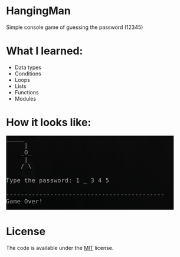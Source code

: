 # HangingMan

Simple console game of guessing the password (12345)

# What I learned:
* Data types
* Conditions
* Loops
* Lists
* Functions
* Modules

# How it looks like:
![Game Over](/images/gameOver.png "Game Over")

# License

The code is available under the [MIT](https://github.com/MartinTam/Ctest/blob/master/LICENSE) license.
